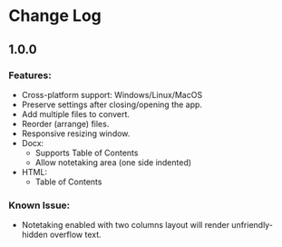 ﻿# Change Log

## 1.0.0

### Features:
 - Cross-platform support: Windows/Linux/MacOS
 - Preserve settings after closing/opening the app.
 - Add multiple files to convert.
 - Reorder (arrange) files.
 - Responsive resizing window.
 - Docx:
	 - Supports Table of Contents
	 - Allow notetaking area (one side indented)
 - HTML: 
	 - Table of Contents
 
### Known Issue:
- Notetaking enabled with two columns layout will render unfriendly-hidden overflow text.
